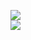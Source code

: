 [![](https://img.shields.io/badge/Made%20With-Github%20Spray-lightgrey.svg?style=for-the-badge&logo=github)](https://github.com/Annihil/github-spray#14890)  
[![](https://i.imgur.com/2DrTn0Z.gif)](https://github.com/Annihil/github-spray)